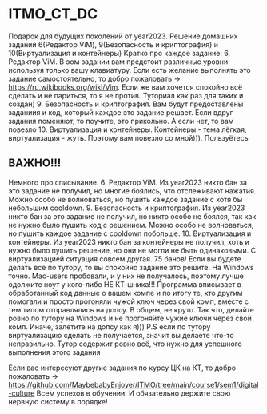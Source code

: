 # ITMO_CT_DC
Подарок для будущих поколений от year2023. Решение домашних заданий 6(Редактор ViM), 9(Безопасность и криптография) и 10(Виртуализация и контейнеры)
Кратко про каждое задание:
6. Редактор ViM. В эом задании вам предстоит различные уровни используя только вашу клавиатуру. Если есть желание выполнять это задание самостоятельно, то добро пожаловать -> https://ru.wikibooks.org/wiki/Vim. Если же вам хочется спокойно всё сделать и не париться, то я не против. Туториал как раз для таких и создан)
9. Безопасность и криптография. Вам будут предоставлены заданиия и код, который каждое это задание решает. Если вдруг задания поменяют, то поучите, это прикольно. А если нет, то вам повезло
10. Виртуализация и контейнеры. Контейнеры - тема лёгкая, виртуализация - жуть. Поэтому вам повезло со мной))). Пользуётесь

## ВАЖНО!!!
Немного про списывание.
6. Редактор ViM. Из year2023 никто бан за это задание не получил, но многие боялись, что отслеживают нажатия. Можно особо не волноваться, но пушить каждое задание с хотя бы небольшим cooldown.
9. Безопасность и криптография. Из year2023 никто бан за это задание не получил, но никто особо не боялся, так как не нужно было пушить код с решением. Можно особо не волноваться, но пушить каждое задание с cooldown побольше.
10. Виртуализация и контейнеры. Из year2023 никто бан за контейнеры не получил, хоть и нужно было пушить решение, но они не могли не быть одинаковыми. С виртуализацией ситуация совсем другая. 75 банов! Если вы будете делать всё по тутору, то вы спокойно задание это решите. На Windows точно. Mac-users пробовали, и у них не получалось, поэтому лучше одолжите ноут у кого-либо НЕ КТ-шника!!! Программа вписывает в обработанный код данные о вашем компе и по итогу те, кто другим помогали и просто прогоняли чужой ключ через свой комп, вместе с тем типом отправлялись на допсу. В общем, не круто. Так что, делайте ровно по тутору на Windows и не прогоняйте чужие ключи через свой комп. Иначе, залетите на допсу как я)))
P.S если по тутору виртуализацию сделать не получается, значит вы делаете что-то неправильно. Тутор содержит ровно всё, что нужно для успешного выполнения этого задания

Если вас интересуют другие задания по курсу ЦК на КТ, то добро пожаловать -> https://github.com/MaybebabyEnjoyer/ITMO/tree/main/course1/sem1/digital-culture
Всем успехов в обучении. И обязательно держите свою нервную систему в порядке!
